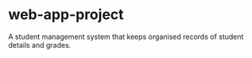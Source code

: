 # web-app-project
A student management system that keeps organised records of student details and grades.

